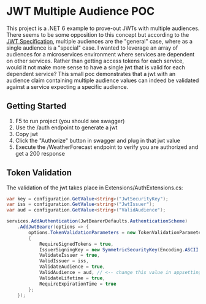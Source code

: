 # JWT Multiple Audience POC
This project is a .NET 6 example to prove-out JWTs with multiple audiences. There seems to be some opposition to this concept
but according to the [JWT Specification](https://datatracker.ietf.org/doc/html/rfc7519#section-4.1.3), multiple audiences are the "general" case, where as a single audience is a "special" case. I wanted to leverage an array of audiences for a microservices environment where services are dependent on other services. Rather than getting access tokens for each
service, would it not make more sense to have a single jwt that is valid for each dependent service? This small poc demonstrates that a jwt with an audience claim containing multiple audience values can indeed be validated against a service expecting a specific audience.

## Getting Started
1. F5 to run project (you should see swagger)
2. Use the /auth endpoint to generate a jwt
3. Copy jwt
4. Click the "Authorize" button in swagger and plug in that jwt value
5. Execute the /WeatherForecast endpoint to verify you are authorized and get a 200 response

## Token Validation
The validation of the jwt takes place in Extensions/AuthExtensions.cs:
```csharp
var key = configuration.GetValue<string>("JwtSecurityKey");
var iss = configuration.GetValue<string>("JwtIssuer");
var aud = configuration.GetValue<string>("ValidAudience");

services.AddAuthentication(JwtBearerDefaults.AuthenticationScheme)
    .AddJwtBearer(options => {
        options.TokenValidationParameters = new TokenValidationParameters
        {
            RequireSignedTokens = true,
            IssuerSigningKey = new SymmetricSecurityKey(Encoding.ASCII.GetBytes(key)),
            ValidateIssuer = true,
            ValidIssuer = iss,
            ValidateAudience = true,
            ValidAudience = aud, // <-- change this value in appsettings to verify any listed audience works
            ValidateLifetime = true,
            RequireExpirationTime = true
        };
    });
```